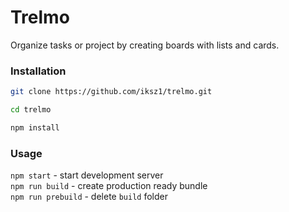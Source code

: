 # Trelmo

Organize tasks or project by creating boards with lists and cards.

### Installation

```sh
git clone https://github.com/iksz1/trelmo.git

cd trelmo

npm install

```

### Usage

`npm start` - start development server  
`npm run build` - create production ready bundle  
`npm run prebuild` - delete `build` folder

